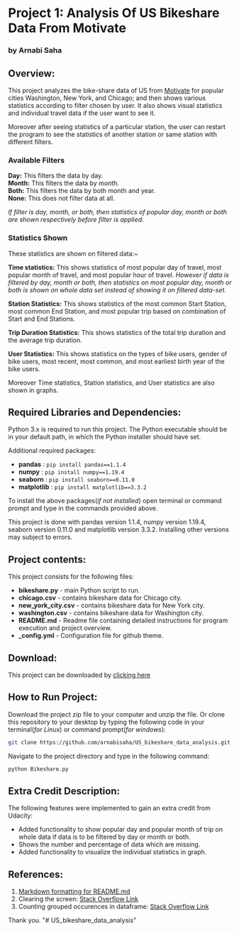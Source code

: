 Project 1: Analysis Of US Bikeshare Data From Motivate
======================================================
### by Arnabi Saha

Overview:
-------------------------------------------
This project analyzes the bike-share data of US from [Motivate](https://www.motivateco.com/) for popular cities Washington, New York, and Chicago; and then shows various statistics according to filter chosen by user. It also shows visual statistics and individual travel data if the user want to see it.

Moreover after seeing statistics of a particular station, the user can restart the program to see the statistics of another station or same station with different filters.

### Available Filters

**Day:** This filters the data by day.\
**Month:** This filters the data by month.\
**Both:** This filters the data by both month and year.\
**None:** This does not filter data at all.

*If filter is day, month, or both, then statistics of popular day, month or both are shown respectively before filter is applied.*

### Statistics Shown

These statistics are shown on filtered data:~

**Time statistics:** This shows statistics of most popular day of travel, most popular month of travel, and most popular hour of travel. *However if data is filtered by day, month or both, then statistics on most popular day, month or both is shown on whole data set instead of showing it on filtered data-set.*

**Station Statistics:** This shows statistics of the most common Start Station, most common End Station, and most popular trip based on combination of Start and End Stations.

**Trip Duration Statistics:** This shows statistics of the total trip duration and the average trip duration.

**User Statistics:** This shows statistics on the types of bike users, gender of bike users, most recent, most common, and most earliest birth year of the bike users.

Moreover Time statistics, Station statistics, and User statistics are also shown in graphs.

## Required Libraries and Dependencies:

Python 3.x is required to run this project. The Python executable should be in your default path, in which the Python installer should have set. 

Additional required packages:
* **pandas** : ```pip install pandas==1.1.4```
* **numpy** : ```pip install numpy==1.19.4```
* **seaborn** : ```pip install seaborn==0.11.0```
* **matplotlib** : ```pip install matplotlib==3.3.2```

To install the above packages(*if not installed*) open terminal or command prompt and type in the commands provided above.

This project is done with pandas version 1.1.4, numpy version 1.19.4, seaborn version 0.11.0 and matplotlib version 3.3.2. Installing other versions may subject to errors.

## Project contents:

This project consists for the following files:

* **bikeshare.py** - main Python script to run.
* **chicago.csv** - contains bikeshare data for Chicago city.
* **new_york_city.csv** - contains bikeshare data for New York city.
* **washington.csv** - contains bikeshare data for Washington city.
* **README.md** - Readme file containing detailed instructions for program execution and project overview.
* **_config.yml** - Configuration file for github theme.

## Download:
This project can be downloaded by [clicking here](https://github.com/arnabisaha/US_bikeshare_data_analysis/archive/master.zip) 

## How to Run Project:

Download the project zip file to your computer and unzip the file. Or clone this repository to your desktop by typing the following code in your terminal(*for Linux*) or command prompt(*for windows*):

```bash
git clone https://github.com/arnabisaha/US_bikeshare_data_analysis.git
```

Navigate to the project directory and type in the following command:

```bash
python Bikeshare.py
```

## Extra Credit Description:

The following features were implemented to gain an extra credit from Udacity:

* Added functionality to show popular day and popular month of trip on whole data if data is to be filtered by day or month or both.
* Shows the number and percentage of data which are missing.
* Added functionality to visualize the individual statistics in graph.

## References:
1. [Markdown formatting for README.md](https://help.github.com/articles/basic-writing-and-formatting-syntax/)
2. Clearing the screen: [Stack Overflow Link](https://stackoverflow.com/questions/2084508/clear-terminal-in-python)
3. Counting grouped occurences in dataframe: [Stack Overflow Link](https://datascience.stackexchange.com/questions/29840/how-to-count-grouped-occurrences)

Thank you.
"# US_bikeshare_data_analysis" 
